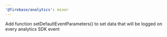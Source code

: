 ```yaml
---
'@firebase/analytics': minor
---
```


Add function setDefaultEventParameters() to set data that will be logged on every analytics SDK event
